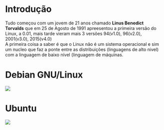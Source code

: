 
# Introdução

Tudo começou com um jovem de 21 anos chamado **Linus Benedict Torvalds** que em 25 de Agosto de 1991 apreesentou a primeira versão do Linux, a 0.01, mais tarde vieram mais 3 versões 94(v1.0), 96(v2.0), 2001(v3.0), 2015(v4.0)  
A primeira coisa a saber é que o Linux não é um sistema operacional e sim um nucleo que faz a ponte entre as distribuições (linguagens de alto nivel) com a linguagem de baixo nível (linguagem de máquinas.  


# Debian GNU/Linux
[![](https://www.debian.org/Pics/openlogo-50.png)](https://www.debian.org/ "Comunidade Debian" ) 

# Ubuntu

<a href="https://ubuntu.com/" target="_blank"><img src="https://assets.ubuntu.com/v1/29985a98-ubuntu-logo32.png"></a>


